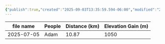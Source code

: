 ```yaml
---
{"publish":true,"created":"2025-09-03T13:35:59.594-06:00","modified":"2025-09-03T14:58:29.539-06:00","published":"2025-09-03T14:58:29.539-06:00","tags":["route"],"cssclasses":"","elevation":null,"region":"Smith-Dorrien","location":null,"DWYT":null,"Kane":"Moderate","completed":false}
---
```



| file name  | People | Distance (km) | Elevation Gain (m) |
| ---------- | ------ | ------------- | ------------------ |
| 2025-07-05 |  Adam  |     10.87     |        1050        |